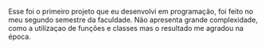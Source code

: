 Esse foi o primeiro projeto que eu desenvolvi em programação, foi feito no meu segundo semestre da faculdade. Não apresenta grande complexidade, como a utilizaçao de funções e classes mas o resultado me agradou na época.
